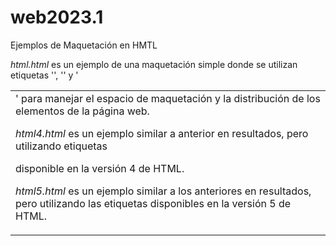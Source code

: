 # web2023.1
Ejemplos de Maquetación en HMTL

*html.html* es un ejemplo de una maquetación simple donde se utilizan etiquetas '<table>', '<tr>' y '<td>' para manejar el espacio de maquetación y la distribución de los elementos de la página web.

*html4.html* es un ejemplo similar a anterior en resultados, pero utilizando etiquetas <DIV> disponible en la versión 4 de HTML.

*html5.html* es un ejemplo similar a los anteriores en resultados, pero utilizando las etiquetas disponibles en la versión 5 de HTML.